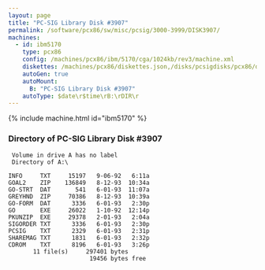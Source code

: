 ```yaml
---
layout: page
title: "PC-SIG Library Disk #3907"
permalink: /software/pcx86/sw/misc/pcsig/3000-3999/DISK3907/
machines:
  - id: ibm5170
    type: pcx86
    config: /machines/pcx86/ibm/5170/cga/1024kb/rev3/machine.xml
    diskettes: /machines/pcx86/diskettes.json,/disks/pcsigdisks/pcx86/diskettes.json
    autoGen: true
    autoMount:
      B: "PC-SIG Library Disk #3907"
    autoType: $date\r$time\rB:\rDIR\r
---
```


{% include machine.html id="ibm5170" %}

### Directory of PC-SIG Library Disk #3907

     Volume in drive A has no label
     Directory of A:\

    INFO     TXT     15197   9-06-92   6:11a
    GOAL2    ZIP    136849   8-12-93  10:34a
    GO-STRT  DAT       541   6-01-93  11:07a
    GREYHND  ZIP     70386   8-12-93  10:39a
    GO-FORM  DAT      3336   6-01-93   2:30p
    GO       EXE     26022   1-10-92  12:14p
    PKUNZIP  EXE     29378   2-01-93   2:04a
    SIGORDER TXT      3336   6-01-93   2:30p
    PCSIG    TXT      2329   6-01-93   2:31p
    SHAREMAG TXT      1831   6-01-93   2:32p
    CDROM    TXT      8196   6-01-93   3:26p
           11 file(s)     297401 bytes
                           19456 bytes free
